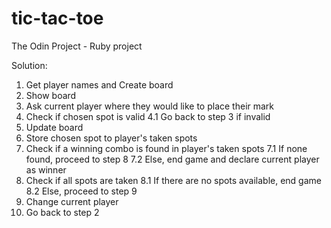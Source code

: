 # tic-tac-toe
The Odin Project - Ruby project

Solution:
1. Get player names and Create board
2. Show board
3. Ask current player where they would like to place their mark
4. Check if chosen spot is valid
  4.1 Go back to step 3 if invalid
5. Update board
6. Store chosen spot to player's taken spots
7. Check if a winning combo is found in player's taken spots
  7.1 If none found, proceed to step 8
  7.2 Else, end game and declare current player as winner
8. Check if all spots are taken
  8.1 If there are no spots available, end game
  8.2 Else, proceed to step 9
9. Change current player
10. Go back to step 2
